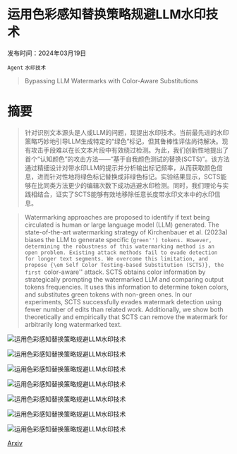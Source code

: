 # 运用色彩感知替换策略规避LLM水印技术

发布时间：2024年03月19日

`Agent` `水印技术`

> Bypassing LLM Watermarks with Color-Aware Substitutions

# 摘要

> 针对识别文本源头是人或LLM的问题，现提出水印技术。当前最先进的水印策略巧妙地引导LLM生成特定的“绿色”标记，但其鲁棒性评估尚待解决。现有攻击手段难以在长文本片段中有效绕过检测。为此，我们创新性地提出了首个“认知颜色”的攻击方法——“基于自我颜色测试的替换(SCTS)”。该方法通过精细设计对带水印LLM的提示并分析输出标记频率，从而获取颜色信息，进而针对性地将绿色标记替换成非绿色标记。实验结果显示，SCTS能够在比同类方法更少的编辑次数下成功逃避水印检测。同时，我们理论与实践相结合，证实了SCTS能够有效地移除任意长度带水印文本中的水印信息。

> Watermarking approaches are proposed to identify if text being circulated is human or large language model (LLM) generated. The state-of-the-art watermarking strategy of Kirchenbauer et al. (2023a) biases the LLM to generate specific (``green'') tokens. However, determining the robustness of this watermarking method is an open problem. Existing attack methods fail to evade detection for longer text segments. We overcome this limitation, and propose {\em Self Color Testing-based Substitution (SCTS)}, the first ``color-aware'' attack. SCTS obtains color information by strategically prompting the watermarked LLM and comparing output tokens frequencies. It uses this information to determine token colors, and substitutes green tokens with non-green ones. In our experiments, SCTS successfully evades watermark detection using fewer number of edits than related work. Additionally, we show both theoretically and empirically that SCTS can remove the watermark for arbitrarily long watermarked text.

![运用色彩感知替换策略规避LLM水印技术](../../../paper_images/2403.14719/SCTS-1.drawio.png)

![运用色彩感知替换策略规避LLM水印技术](../../../paper_images/2403.14719/SCTS-2.drawio.png)

![运用色彩感知替换策略规避LLM水印技术](../../../paper_images/2403.14719/AUROC_c=4.png)

![运用色彩感知替换策略规避LLM水印技术](../../../paper_images/2403.14719/SCT.png)

![运用色彩感知替换策略规避LLM水印技术](../../../paper_images/2403.14719/ASR_c=4.png)

![运用色彩感知替换策略规避LLM水印技术](../../../paper_images/2403.14719/Running_Time_c=4.png)

![运用色彩感知替换策略规避LLM水印技术](../../../paper_images/2403.14719/LLM_Calls_c=4.png)

[Arxiv](https://arxiv.org/abs/2403.14719)